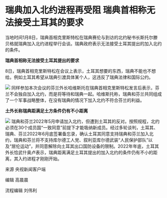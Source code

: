 # 瑞典加入北约进程再受阻 瑞典首相称无法接受土耳其的要求

当地时间1月8日，瑞典首相克里斯特松在瑞典赛伦与到访的北约秘书长斯托尔滕贝格就瑞典加入北约进程举行会谈。瑞典政府表示无法接受土耳其提出的加入北约的条件。

**瑞典首相称无法接受土耳其提出的要求**

8日，瑞典首相克里斯特松在会议上表示，土耳其想要的东西，瑞典不能也不想给。例如土耳其希望从瑞典引渡具体某个人，这违反了瑞典法律和国际公约。

![](https://inews.gtimg.com/newsapp_bt/0/15601120816/1000)
同样参加本次会议的芬兰外长哈维斯托在瑞典首相克里斯特松发言后表示，芬兰不会独自加入北约，而是将等待和瑞典一起。哈维斯托称，瑞典和芬兰共同组成了一个军事战略整体，在没有瑞典的情况下加入北约不符合芬兰的利益。

**土外长称瑞典距满足土方条件仍有不小距离**

![](https://inews.gtimg.com/newsapp_bt/0/15601120811/1000)
瑞典和芬兰2022年5月申请加入北约，但遭到土耳其的反对。按照规程，北约必须在30个成员国“一致同意”前提下才能吸纳新成员。经过多轮谈判，土耳其、瑞典、芬兰2022年6月底签署备忘录，确认土耳其同意支持瑞典和芬兰加入北约，瑞典和芬兰将不支持库尔德工人党、叙利亚库尔德武装“人民保护部队”以及“居伦运动”，并同意解除向土耳其出口国防设备的限制。2022年年底，土耳其外长恰武什奥卢表示，瑞典距离满足土耳其提出的加入北约的条件仍有不小的距离，其入约进程才刚刚开始。

来源 央视新闻客户端

编辑 高晨晨

流程编辑 刘伟利

